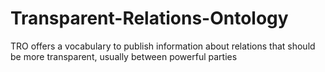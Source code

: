 # Transparent-Relations-Ontology
TRO offers a vocabulary to publish information about relations that should be more transparent, usually between powerful parties
